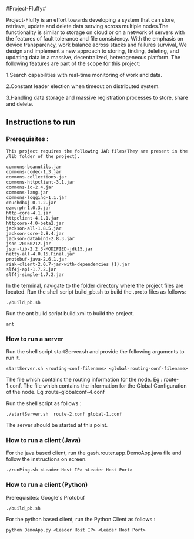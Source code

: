 #Project-Fluffy#

Project-Fluffy is an effort towards developing a system that can store, retrieve, update and delete data serving across multiple nodes.The functionality is similar to storage on cloud or on a network of servers with the features of fault tolerance and file consistency. With the emphasis on device transparency, work balance across stacks and failures survival, We design and implement a new approach to storing, finding, deleting, and updating data in a massive, decentralized, heterogeneous platform. The following features are part of the scope for this project: 

1.Search capabilities with real-time monitoring of work and data.

2.Constant leader election when timeout on distributed system.

3.Handling data storage and massive registration processes to store, share and delete.


## Instructions to run ##

### Prerequisites : ###
    This project requires the following JAR files(They are present in the /lib folder of the project).

    commons-beanutils.jar
    commons-codec-1.3.jar
    commons-collections.jar
    commons-httpclient-3.1.jar
    commons-io-2.4.jar
    commons-lang.jar
    commons-logging-1.1.jar
    couchdb4j-0.1.2.jar
    ezmorph-1.0.3.jar
    http-core-4.1.jar
    httpclient-4.1.1.jar
    httpcore-4.0-beta2.jar
    jackson-all-1.8.5.jar
    jackson-core-2.8.4.jar
    jackson-databind-2.8.3.jar
    json-20160212.jar
    json-lib-2.2.3-MODIFIED-jdk15.jar
    netty-all-4.0.15.Final.jar
    protobuf-java-2.6.1.jar
    riak-client-2.0.7-jar-with-dependencies (1).jar
    slf4j-api-1.7.2.jar
    slf4j-simple-1.7.2.jar

In the terminal, navigate to the folder directory where the project files are located.
Run the shell script build_pb.sh to build the .proto files as follows:

    ./build_pb.sh

Run the ant build script build.xml to build the project.

    ant

### How to run a server ###
Run the shell script startServer.sh and provide the following arguments to run it.

    startServer.sh <routing-conf-filename> <global-routing-conf-filename>

<routing-conf-filename>
The file which contains the routing information for the node. Eg : route-1.conf.

<global-routing-conf-filename>
The file which contains the information for the Global Configuration of the node. Eg :route-globalconf-4.conf


Run the shell script as follows  :

    ./startServer.sh  route-2.conf global-1.conf

The server should be started at this point.

### How to run a client (Java) ###
For the java based client, run the gash.router.app.DemoApp.java file and follow the instructions on screen.

    ./runPing.sh <Leader Host IP> <Leader Host Port>

### How to run a client (Python) ###
Prerequisites: Google's Protobuf

    ./build_pb.sh

For the python based client, run the Python Client as follows :

    python DemoApp.py <Leader Host IP> <Leader Host Port>
